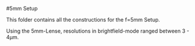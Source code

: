 #5mm Setup

This folder contains all the constructions for the f=5mm Setup.

Using the 5mm-Lense, resolutions in brightfield-mode ranged between 3 - 4μm.
